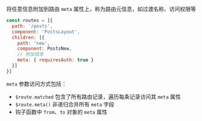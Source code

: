 将任意信息附加到路由 `meta` 属性上，称为路由元信息，如过渡名称、访问权限等

```js
const routes = [{
  path: '/posts',
  component: 'PostsLayout',
  children: [{
    path: 'new',
    component: PostsNew,
    // 附加信息
    meta: { requiresAuth: true }
  }]
}]
```

`meta` 参数访问方式包括：

* `$route.matched` 包含了所有路由记录，遍历每条记录访问其 `meta` 属性
* `$route.meta()` 非递归合并所有 `meta` 字段
* 钩子函数中 `from`、`to` 对象的 `meta` 属性
